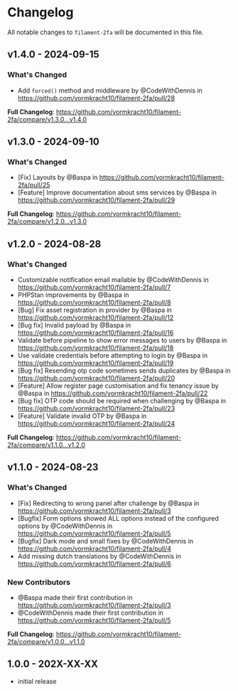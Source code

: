 # Changelog

All notable changes to `filament-2fa` will be documented in this file.

## v1.4.0 - 2024-09-15

### What's Changed

* Add `forced()` method and middleware by @CodeWithDennis in https://github.com/vormkracht10/filament-2fa/pull/28

**Full Changelog**: https://github.com/vormkracht10/filament-2fa/compare/v1.3.0...v1.4.0

## v1.3.0 - 2024-09-10

### What's Changed

* [Fix] Layouts by @Baspa in https://github.com/vormkracht10/filament-2fa/pull/25
* [Feature] Improve documentation about sms services by @Baspa in https://github.com/vormkracht10/filament-2fa/pull/29

**Full Changelog**: https://github.com/vormkracht10/filament-2fa/compare/v1.2.0...v1.3.0

## v1.2.0 - 2024-08-28

### What's Changed

* Customizable notification email mailable by @CodeWithDennis in https://github.com/vormkracht10/filament-2fa/pull/7
* PHPStan improvements by @Baspa in https://github.com/vormkracht10/filament-2fa/pull/8
* [Bug] Fix asset registration in provider by @Baspa in https://github.com/vormkracht10/filament-2fa/pull/12
* [Bug fix] Invalid payload by @Baspa in https://github.com/vormkracht10/filament-2fa/pull/16
* Validate before pipeline to show error messages to users by @Baspa in https://github.com/vormkracht10/filament-2fa/pull/18
* Use validate credentials before attempting to login by @Baspa in https://github.com/vormkracht10/filament-2fa/pull/19
* [Bug fix] Resending otp code sometimes sends duplicates by @Baspa in https://github.com/vormkracht10/filament-2fa/pull/20
* [Feature] Allow register page customisation and fix tenancy issue by @Baspa in https://github.com/vormkracht10/filament-2fa/pull/22
* [Bug fix] OTP code should be required when challenging by @Baspa in https://github.com/vormkracht10/filament-2fa/pull/23
* [Feature] Validate invalid OTP by @Baspa in https://github.com/vormkracht10/filament-2fa/pull/24

**Full Changelog**: https://github.com/vormkracht10/filament-2fa/compare/v1.1.0...v1.2.0

## v1.1.0 - 2024-08-23

### What's Changed

* [Fix] Redirecting to wrong panel after challenge by @Baspa in https://github.com/vormkracht10/filament-2fa/pull/3
* [Bugfix] Form options showed ALL options instead of the configured options by @CodeWithDennis in https://github.com/vormkracht10/filament-2fa/pull/5
* [Bugfix] Dark mode and small fixes by @CodeWithDennis in https://github.com/vormkracht10/filament-2fa/pull/4
* Add missing dutch translations by @CodeWithDennis in https://github.com/vormkracht10/filament-2fa/pull/6

### New Contributors

* @Baspa made their first contribution in https://github.com/vormkracht10/filament-2fa/pull/3
* @CodeWithDennis made their first contribution in https://github.com/vormkracht10/filament-2fa/pull/5

**Full Changelog**: https://github.com/vormkracht10/filament-2fa/compare/v1.0.0...v1.1.0

## 1.0.0 - 202X-XX-XX

- initial release
